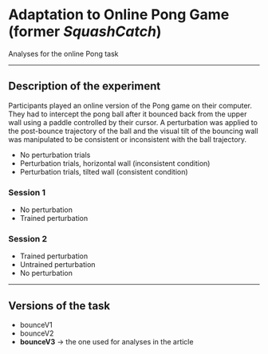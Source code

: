 # Adaptation to Online Pong Game (former *SquashCatch*)

Analyses for the online Pong task

---

## Description of the experiment

Participants played an online version of the Pong game on their computer. They had to intercept the pong ball after it bounced back from the upper wall using a paddle controlled by their cursor.
A perturbation was applied to the post-bounce trajectory of the ball and the visual tilt of the bouncing wall was manipulated to be consistent or inconsistent with the ball trajectory.

- No perturbation trials
- Perturbation trials, horizontal wall (inconsistent condition)
- Perturbation trials, tilted wall (consistent condition)

### Session 1

- No perturbation
- Trained perturbation

### Session 2

- Trained perturbation
- Untrained perturbation
- No perturbation


---

## Versions of the task

- bounceV1
- bounceV2
- **bounceV3** -> the one used for analyses in the article
